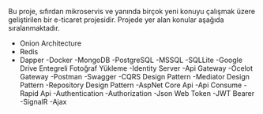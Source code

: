 Bu proje, sıfırdan mikroservis ve yanında birçok yeni konuyu çalışmak üzere geliştirilen bir e-ticaret projesidir. 
Projede yer alan konular aşağıda sıralanmaktadır.

- Onion Architecture
- Redis
- Dapper
-Docker
-MongoDB
-PostgreSQL
-MSSQL
-SQLLite
-Google Drive Entegreli Fotoğraf Yükleme
-Identity Server
-Api Gateway
-Ocelot Gateway
-Postman
-Swagger
-CQRS Design Pattern
-Mediator Design Pattern
-Repository Design Pattern
-AspNet Core Api
-Api Consume
-Rapid Api
-Authentication
-Authorization
-Json Web Token
-JWT Bearer
-SignalR
-Ajax
